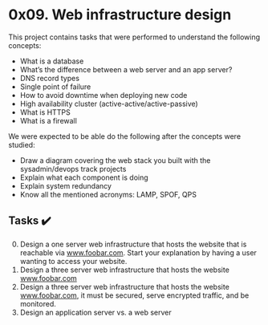 # 0x09. Web infrastructure design
This project contains tasks that were performed to understand the following concepts:

* What is a database
* What’s the difference between a web server and an app server?
* DNS record types
* Single point of failure
* How to avoid downtime when deploying new code
* High availability cluster (active-active/active-passive)
* What is HTTPS
* What is a firewall

We were expected to be able do the following after the concepts were studied:

* Draw a diagram covering the web stack you built with the sysadmin/devops track projects
* Explain what each component is doing
* Explain system redundancy
* Know all the mentioned acronyms: LAMP, SPOF, QPS

## Tasks :heavy_check_mark:
0. Design a one server web infrastructure that hosts the website that is reachable via www.foobar.com. Start your explanation by having a user wanting to access your website.
1. Design a three server web infrastructure that hosts the website www.foobar.com
2. Design a three server web infrastructure that hosts the website www.foobar.com, it must be secured, serve encrypted traffic, and be monitored.
3. Design an application server vs. a web server


